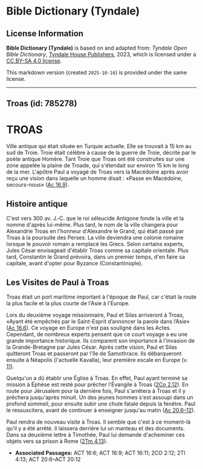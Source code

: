 # Bible Dictionary (Tyndale)

## License Information

**Bible Dictionary (Tyndale)** is based on and adapted from: _Tyndale Open Bible Dictionary_, [Tyndale House Publishers](https://tyndaleopenresources.com/), 2023, which is licensed under a [CC BY-SA 4.0 license](https://creativecommons.org/licenses/by-sa/4.0/legalcode.en).

This markdown version (created `2025-10-16`) is provided under the same license.



--------------------------------

## Troas (id: 785278)

TROAS
=====

Ville antique qui était située en Turquie actuelle. Elle se trouvait à 15 km au sud de Troie. Troie était célèbre à cause de la guerre de Troie, décrite par le poète antique Homère. Tant Troie que Troas ont été construites sur une zone appelée la plaine de Troade, qui s'étendait sur environ 15 km le long de la mer. L'apôtre Paul a voyagé de Troas vers la Macédoine après avoir reçu une vision dans laquelle un homme disait : «Passe en Macédoine, secours\-nous» ([Ac 16\.9](https://ref.ly/Acts16:9)).

Histoire antique
----------------

C'est vers 300 av. J.‑C. que le roi séleucide Antigone fonde la ville et la nomme d'après lui\-même. Plus tard, le nom de la ville changera pour Alexandrie Troas en l'honneur d'Alexandre le Grand, qui était passé par Troas à la poursuite des Perses. La ville deviendra une colonie romaine lorsque le pouvoir romain a remplacé les Grecs. Selon certains experts, Jules César envisageait d'établir Troas comme sa capitale orientale. Plus tard, Constantin le Grand prévoira, dans un premier temps, d'en faire sa capitale, avant d'opter pour Byzance (Constantinople).

Les Visites de Paul à Troas
---------------------------

Troas était un port maritime important à l'époque de Paul, car c'était la route la plus facile et la plus courte de l'Asie à l'Europe.

Lors du deuxième voyage missionnaire, Paul et Silas arriveront à Troas, «Ayant été empêchés par le Saint\-Esprit d’annoncer la parole dans l’Asie» ([Ac 16\.6](https://ref.ly/Acts16:6)). Ce voyage en Europe n'est pas souligné dans les Actes. Cependant, de nombreux experts pensent que ce court voyage a eu une grande importance historique. Ils comparent son importance à l'invasion de la Grande\-Bretagne par Jules César. Après cette vision, Paul et Silas quitteront Troas et passeront par l'île de Samothrace. Ils débarqueront ensuite à Néapolis (l'actuelle Kavalla), leur première escale en Europe (v. [11](https://ref.ly/Acts16:11)).

Quelqu'un a dû établir une Église à Troas. En effet, Paul ayant terminé sa mission à Éphèse est resté pour prêcher l'Évangile à Troas ([2Co 2\.12](https://ref.ly/2Cor2:12)). En route pour Jérusalem pour la dernière fois, Paul s'arrêtera à Troas et il y prêchera jusqu'après minuit. Un des jeunes hommes s'est assoupi dans un profond sommeil, pour ensuite subir une chute fatale depuis la fenêtre. Paul le ressuscitera, avant de continuer à enseigner jusqu'au matin ([Ac 20\.6–12](https://ref.ly/Acts20:6-Acts20:12)).

Paul rendra de nouveau visite à Troas. Il semble que c'est à ce moment\-là qu'il y a été arrêté. Il laissera derrière lui un manteau et des documents. Dans sa deuxième lettre à Timothée, Paul lui demande d'acheminer ces objets vers sa prison à Rome ([2Tm 4\.13](https://ref.ly/2Tim4:13)).

* **Associated Passages:** ACT 16:6; ACT 16:9; ACT 16:11; 2CO 2:12; 2TI 4:13; ACT 20:6–ACT 20:12

